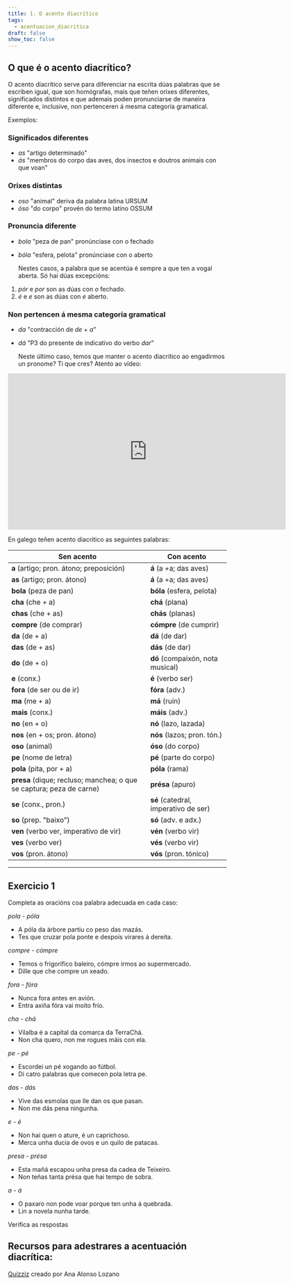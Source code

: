```yaml
---
title: 1. O acento diacrítico
tags:
  - acentuacion_diacritica
draft: false
show_toc: false
---
```

## O que é o acento diacrítico?

O acento diacrítico serve para diferenciar na escrita dúas palabras que se escriben igual, que son homógrafas, mais que teñen orixes diferentes, significados distintos e que ademais poden pronunciarse de maneira diferente e, inclusive, non pertenceren á mesma categoría gramatical.

Exemplos:

### Significados diferentes

* *as* "artigo determinado"
* *ás* "membros do corpo das aves, dos insectos e doutros animais con que voan"

### Orixes distintas

* *oso* "animal" deriva da palabra latina URSUM
* *óso* "do corpo" provén do termo latino OSSUM

### Pronuncia diferente

* *bola* "peza de pan" pronúnciase con o fechado
* *bóla* "esfera, pelota" pronúnciase con o aberto

  Nestes casos, a palabra que se acentúa é sempre a que ten a vogal aberta. Só hai dúas excepcións:
1. *pór* e *por* son as dúas con *o* fechado.
2. *é* e *e* son as dúas con *e* aberto.

### Non pertencen á mesma categoría gramatical

* *da* "contracción de *de* + *a*"
* *dá* "P3 do presente de indicativo do verbo *dar*"

  Neste último caso, temos que manter o acento diacrítico ao engadirmos un pronome?
Ti que cres? Atento ao vídeo:

<iframe src="https://player.vimeo.com/video/179171705?title=0&byline=0&portrait=0" width="640" height="360" frameborder="0" allow="autoplay; fullscreen" allowfullscreen></iframe>

En galego teñen acento diacrítico as seguintes palabras:

| Sen acento                                                           | Con acento                           |
| -------------------------------------------------------------------- | ------------------------------------ |
| **a** (artigo; pron. átono; preposición)                             | **á** (a +a; das aves)               |
| **as** (artigo; pron. átono)                                         | **á** (a +a; das aves)               |
| **bola** (peza de pan)                                               | **bóla** (esfera, pelota)            |
| **cha** (che + a)                                                    | **chá** (plana)                      |
| **chas** (che + as)                                                  | **chás** (planas)                    |
| **compre** (de comprar)                                              | **cómpre** (de cumprir)              |
| **da** (de + a)                                                      | **dá** (de dar)                      |
| **das** (de + as)                                                    | **dás** (de dar)                     |
| **do** (de + o)                                                      | **dó** (compaixón, nota musical)     |
| **e** (conx.)                                                        | **é** (verbo ser)                    |
| **fora** (de ser ou de ir)                                           | **fóra** (adv.)                      |
| **ma** (me + a)                                                      | **má** (ruín)                        |
| **mais** (conx.)                                                     | **máis** (adv.)                      |
| **no** (en + o)                                                      | **nó** (lazo, lazada)                |
| **nos** (en + os; pron. átono)                                       | **nós** (lazos; pron. tón.)          |
| **oso** (animal)                                                     | **óso** (do corpo)                   |
| **pe** (nome de letra)                                               | **pé** (parte do corpo)              |
| **pola** (pita, por + a)                                             | **póla** (rama)                      |
| **presa** (dique; recluso; manchea; o que se captura; peza de carne) | **présa** (apuro)                    |
| **se** (conx., pron.)                                                | **sé** (catedral, imperativo de ser) |
| **so** (prep. "baixo")                                               | **só** (adv. e adx.)                 |
| **ven** (verbo ver, imperativo de vir)                               | **vén** (verbo vir)                  |
| **ves** (verbo ver)                                                  | **vés** (verbo vir)                  |
| **vos** (pron. átono)                                                | **vós** (pron. tónico)               |

- - -

## Exercicio 1

Completa as oracións coa palabra adecuada en cada caso:

*pola - póla*

* A <e-answer>póla</e-answer> da árbore partiu co peso das mazás.
* Tes que cruzar <e-answer>pola</e-answer> ponte e despois virares á dereita.

*compre - cómpre*

* Temos o frigorífico baleiro, <e-answer>cómpre</e-answer> irmos ao supermercado.
* Dille que che <e-answer>compre</e-answer> un xeado.

*fora - fóra*

* Nunca <e-answer>fora</e-answer> antes en avión.
* Entra axiña <e-answer>fóra</e-answer> vai moito frío.

*cha - chá*

* Vilalba é a capital da comarca da Terra<e-answer>Chá</e-answer>.
* Non <e-answer>cha</e-answer> quero, non me rogues máis con ela.

*pe - pé*

* Escordei un <e-answer>pé</e-answer> xogando ao fútbol.
* Di catro palabras que comecen pola letra <e-answer>pe</e-answer>.

*das - dás*

* Vive <e-answer>das</e-answer> esmolas que lle dan os que pasan.
* Non me <e-answer>dás</e-answer> pena ningunha.

*e - é*

* Non hai quen o ature, <e-answer>é</e-answer> un caprichoso.
* Merca unha ducia de ovos <e-answer>e</e-answer> un quilo de patacas.

*presa - présa*

* Esta mañá escapou unha <e-answer>presa</e-answer> da cadea de Teixeiro.
* Non teñas tanta <e-answer>présa</e-answer> que hai tempo de sobra.

*a - á*

* O paxaro non pode voar porque ten unha <e-answer>á</e-answer> quebrada.
* Lin <e-answer>a</e-answer> novela nunha tarde.

<e-validate>Verifica as respostas</e-validate>

## Recursos para adestrares a acentuación diacrítica:

[Quizziz](https://quizizz.com/join/quiz/6009c73c004a13001bca6d48/start?studentShare=true) creado por Ana Alonso Lozano

